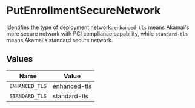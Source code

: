 # PutEnrollmentSecureNetwork

Identifies the type of deployment network. `enhanced-tls` means Akamai's more secure network with PCI compliance capability, while `standard-tls` means Akamai's standard secure network.


## Values

| Name           | Value          |
| -------------- | -------------- |
| `ENHANCED_TLS` | enhanced-tls   |
| `STANDARD_TLS` | standard-tls   |